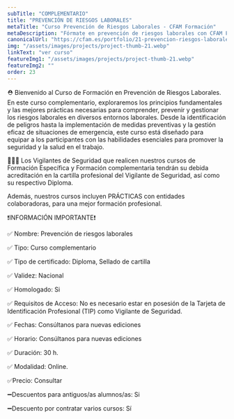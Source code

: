 ```yaml
---
subTitle: "COMPLEMENTARIO" 
title: "PREVENCIÓN DE RIESGOS LABORALES"
metaTitle: "Curso Prevención de Riesgos Laborales - CFAM Formación"
metaDescription: "Fórmate en prevención de riesgos laborales con CFAM Formación. Aprende a identificar y gestionar riesgos en el entorno laboral."
canonicalUrl: "https://cfam.es/portfolio/21-prevencion-riesgos-laborales"
img: "/assets/images/projects/project-thumb-21.webp"
linkText: "ver curso"
featureImg1: "/assets/images/projects/project-thumb-21.webp"
featureImg2: ""
order: 23
---
```

⛑ Bienvenido al Curso de Formación en Prevención de Riesgos Laborales. En este curso complementario, exploraremos los principios fundamentales y las mejores prácticas necesarias para comprender, prevenir y gestionar los riesgos laborales en diversos entornos laborales. Desde la identificación de peligros hasta la implementación de medidas preventivas y la gestión eficaz de situaciones de emergencia, este curso está diseñado para equipar a los participantes con las habilidades esenciales para promover la seguridad y la salud en el trabajo. 

👮‍♂️👮 Los Vigilantes de Seguridad que realicen nuestros cursos de Formación Específica y Formación complementaria tendrán su debida acreditación en la cartilla profesional del Vigilante de Seguridad, así como su respectivo Diploma. 

Además, nuestros cursos incluyen PRÁCTICAS con entidades colaboradoras, para una mejor formación profesional.

❗️INFORMACIÓN IMPORTANTE❗️

✅ Nombre: Prevención de riesgos laborales

✅ Tipo: Curso complementario

✅ Tipo de certificado: Diploma, Sellado de cartilla

✅ Validez: Nacional

✅ Homologado: Si

✅ Requisitos de Acceso: No es necesario estar en posesión de la Tarjeta de Identificación Profesional (TIP) como Vigilante de Seguridad.

✅ Fechas: Consúltanos para nuevas ediciones

✅ Horario: Consúltanos para nuevas ediciones

✅ Duración: 30 h.

✅ Modalidad: Online.

✅Precio: Consultar

➖Descuentos para antiguos/as alumnos/as: Si

➖Descuento por contratar varios cursos: Sí